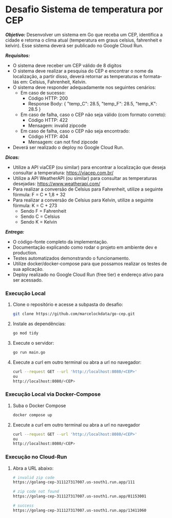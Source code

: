 # Desafio Sistema de temperatura por CEP

***Objetivo:*** Desenvolver um sistema em Go que receba um CEP, identifica a cidade e retorna o clima atual (temperatura em graus celsius, fahrenheit e kelvin). Esse sistema deverá ser publicado no Google Cloud Run.

***Requisitos:***
- O sistema deve receber um CEP válido de 8 digitos
- O sistema deve realizar a pesquisa do CEP e encontrar o nome da localização, a partir disso, deverá retornar as temperaturas e formata-lás em: Celsius, Fahrenheit, Kelvin.
- O sistema deve responder adequadamente nos seguintes cenários:
   - Em caso de sucesso:
      - Código HTTP: 200
      - Response Body: { "temp_C": 28.5, "temp_F": 28.5, "temp_K": 28.5 }
   - Em caso de falha, caso o CEP não seja válido (com formato correto):
      - Código HTTP: 422
      - Mensagem: invalid zipcode
   - ​​​Em caso de falha, caso o CEP não seja encontrado:
      - Código HTTP: 404
      - Mensagem: can not find zipcode
- Deverá ser realizado o deploy no Google Cloud Run.

***Dicas:***
- Utilize a API viaCEP (ou similar) para encontrar a localização que deseja consultar a temperatura: https://viacep.com.br/
- Utilize a API WeatherAPI (ou similar) para consultar as temperaturas desejadas: https://www.weatherapi.com/
- Para realizar a conversão de Celsius para Fahrenheit, utilize a seguinte fórmula: F = C * 1,8 + 32
- Para realizar a conversão de Celsius para Kelvin, utilize a seguinte fórmula: K = C + 273
   - Sendo F = Fahrenheit
   - Sendo C = Celsius
   - Sendo K = Kelvin

***Entrega:***
- O código-fonte completo da implementação.
- Documentação explicando como rodar o projeto em ambiente dev e production.
- Testes automatizados demonstrando o funcionamento.
- Utilize docker/docker-compose para que possamos realizar os testes de sua aplicação.
- Deploy realizado no Google Cloud Run (free tier) e endereço ativo para ser acessado.

### Execução Local

1. Clone o repositório e acesse a subpasta do desafio:

   ```bash
   git clone https://github.com/marcelockdata/go-cep.git
   
   ```

2. Instale as dependências:

   ```bash
   go mod tidy
   ```

3. Execute o servidor:

   ```bash
   go run main.go
   ```

4. Execute a curl em outro terminal ou abra a url no navegador:

   ```bash
   curl --request GET --url 'http://localhost:8080/<CEP>'
   ou
   http://localhost:8080/<CEP>
   ```

### Execução Local via Docker-Compose
1. Suba o Docker Compose
   ```bash
   docker compose up
   ```

2. Execute a curl em outro terminal ou abra a url no navegador
   ```bash
   curl --request GET --url 'http://localhost:8080/<CEP>'
   ou
   http://localhost:8080/<CEP>
   ```




### Execução no Cloud-Run
1. Abra a URL abaixo:

   ```bash
   # invalid zip code
   https://golang-cep-311127317007.us-south1.run.app/111

   # zip code not found
   https://golang-cep-311127317007.us-south1.run.app/01153001

   # success
   https://golang-cep-311127317007.us-south1.run.app/13411060
   ```